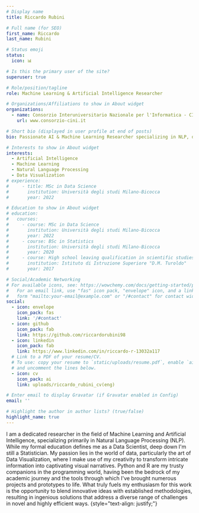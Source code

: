 ```yaml
---
# Display name
title: Riccardo Rubini

# Full name (for SEO)
first_name: Riccardo
last_name: Rubini

# Status emoji
status:
  icon: 📊

# Is this the primary user of the site?
superuser: true

# Role/position/tagline
role: Machine Learning & Artificial Intelligence Researcher

# Organizations/Affiliations to show in About widget
organizations:
  - name: Consorzio Interuniversitario Nazionale per l'Informatica - CINI
    url: www.consorzio-cini.it

# Short bio (displayed in user profile at end of posts)
bio: Passionate AI & Machine Learning Researcher specializing in NLP, dedicated to unlocking insights through data visualization 

# Interests to show in About widget
interests:
  - Artificial Intelligence
  - Machine Learning
  - Natural Language Processing
  - Data Visualization
# experience:
#     - title: MSc in Data Science
#       institution: Università degli studi Milano-Bicocca
#       year: 2022

# Education to show in About widget
# education:
#   courses:
#     - course: MSc in Data Science
#       institution: Università degli studi Milano-Bicocca
#       year: 2022
#     - course: BSc in Statistics
#       institution: Università degli studi Milano-Bicocca
#       year: 2020
#     - course: High school leaving qualification in scientific studies
#       institution: Istituto di Istruzione Superiore "D.M. Turoldo"
#       year: 2017

# Social/Academic Networking
# For available icons, see: https://wowchemy.com/docs/getting-started/page-builder/#icons
#   For an email link, use "fas" icon pack, "envelope" icon, and a link in the
#   form "mailto:your-email@example.com" or "/#contact" for contact widget.
social:
  - icon: envelope
    icon_pack: fas
    link: '/#contact'
  - icon: github
    icon_pack: fab
    link: https://github.com/riccardorubini98
  - icon: linkedin
    icon_pack: fab
    link: https://www.linkedin.com/in/riccardo-r-13032a117
  # Link to a PDF of your resume/CV.
  # To use: copy your resume to `static/uploads/resume.pdf`, enable `ai` icons in `params.yaml`,
  # and uncomment the lines below.
  - icon: cv
    icon_pack: ai
    link: uploads/riccardo_rubini_cv(eng)

# Enter email to display Gravatar (if Gravatar enabled in Config)
email: ''

# Highlight the author in author lists? (true/false)
highlight_name: true
---
```


I am a dedicated researcher in the field of Machine Learning and Artificial Intelligence, specializing primarily in Natural Language Processing (NLP). While my formal education defines me as a Data Scientist, deep down I'm still a Statistician. My passion lies in the world of data, particularly the art of Data Visualization, where I make use of my creativity to transform intricate information into captivating visual narratives. Python and R are my trusty companions in the programming world, having been the bedrock of my academic journey and the tools through which I've brought numerous projects and prototypes to life. What truly fuels my enthusiasm for this work is the opportunity to blend innovative ideas with established methodologies, resulting in ingenious solutions that address a diverse range of challenges in novel and highly efficient ways.
{style="text-align: justify;"}
